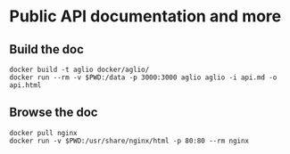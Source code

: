 # Public API documentation and more

## Build the doc
```
docker build -t aglio docker/aglio/
docker run --rm -v $PWD:/data -p 3000:3000 aglio aglio -i api.md -o api.html
```

## Browse the doc
```
docker pull nginx
docker run -v $PWD:/usr/share/nginx/html -p 80:80 --rm nginx
```
